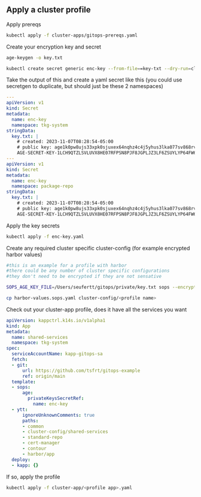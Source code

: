 ## Apply a cluster profile


Apply prereqs

```bash
kubectl apply -f cluster-apps/gitops-prereqs.yaml
```
Create your encryption key and secret

```bash
age-keygen -o key.txt

kubectl create secret generic enc-key --from-file==key-txt --dry-run=client -o yaml > enc-key.yaml
```

Take the output of this and create a yaml secret like this (you could use secretgen to duplicate, but should just be these 2 namespaces)

```yaml
---
apiVersion: v1
kind: Secret
metadata:
  name: enc-key
  namespace: tkg-system
stringData:
  key.txt: |
    # created: 2023-11-07T08:28:54-05:00
    # public key: age1k0pw8ujs33xpk0sjuxex64nqhz4c4j5yhus3lka077sv868rv4qq4upsu4
    AGE-SECRET-KEY-1LCH9QTZLSVLUVX8HE07RFPSN8PJF8JGPLJZ3LF6ZSUYLYP64FW6QMM5D0Q
---
apiVersion: v1
kind: Secret
metadata:
  name: enc-key
  namespace: package-repo
stringData:
  key.txt: |
    # created: 2023-11-07T08:28:54-05:00
    # public key: age1k0pw8ujs33xpk0sjuxex64nqhz4c4j5yhus3lka077sv868rv4qq4upsu4
    AGE-SECRET-KEY-1LCH9QTZLSVLUVX8HE07RFPSN8PJF8JGPLJZ3LF6ZSUYLYP64FW6QMM5D0Q
```

Apply the key secrets

```bash
kubectl apply -f enc-key.yaml
```

Create any required cluster specific cluster-config (for example encrypted harbor values)

```bash
#this is an example for a profile with harbor
#there could be any number of cluster specific configurations 
#they don't need to be encrypted if they are not sensative

SOPS_AGE_KEY_FILE=/Users/seufertt/gitops/private/key.txt sops --encrypt --age <pub key>  harbor-values.yaml > harbor-values.sops.yaml

cp harbor-values.sops.yaml cluster-config/<profile name>
```

Check out your cluster-app profile, does it have all the services you want

```yaml
apiVersion: kappctrl.k14s.io/v1alpha1
kind: App
metadata:
  name: shared-services
  namespace: tkg-system
spec:
  serviceAccountName: kapp-gitops-sa  
  fetch:
  - git:
      url: https://github.com/tsfrt/gitops-example
      ref: origin/main
  template:
  - sops:
      age:
        privateKeysSecretRef:
          name: enc-key
  - ytt:
      ignoreUnknownComments: true
      paths:
      - common
      - cluster-config/shared-services
      - standard-repo
      - cert-manager
      - contour
      - harbor/app
  deploy:
  - kapp: {}
```

If so, apply the profile

```bash
kubectl apply -f cluster-app/<profile app>.yaml
```

